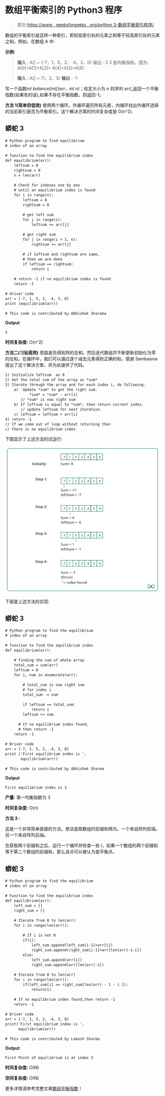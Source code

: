 # 数组平衡索引的 Python3 程序

> 原文:[https://www . geeksforgeeks . org/python 3-数组平衡索引程序/](https://www.geeksforgeeks.org/python3-program-for-equilibrium-index-of-an-array/)

数组的平衡索引是这样一种索引，即较低索引处的元素之和等于较高索引处的元素之和。例如，在数组 A 中:

**示例:**

> **输入** : A[] = {-7，1，5，2，-4，3，0}
> 输出 : 3
> 3 是均衡指标，因为:
> A[0]+A[1]+A[2]= A[4]+A[5]+A[6]
> 
> **输入** : A[] = {1，2，3}
> **输出** : -1

写一个函数*int balance(int[]arr，int n)*；给定大小为 n 的序列 arr[,返回一个平衡指数(如果有的话),如果不存在平衡指数，则返回-1。

**方法 1(简单但低效)**
使用两个循环。外循环遍历所有元素，内循环找出外循环选择的当前索引是否为平衡索引。这个解决方案的时间复杂度是 O(n^2).

## 蟒蛇 3

```
# Python program to find equilibrium 
# index of an array

# function to find the equilibrium index
def equilibrium(arr):
    leftsum = 0
    rightsum = 0
    n = len(arr)

    # Check for indexes one by one 
    # until an equilibrium index is found
    for i in range(n):
        leftsum = 0
        rightsum = 0

        # get left sum
        for j in range(i):
            leftsum += arr[j]

        # get right sum
        for j in range(i + 1, n):
            rightsum += arr[j]

        # if leftsum and rightsum are same,
        # then we are done
        if leftsum == rightsum:
            return i

    # return -1 if no equilibrium index is found
    return -1

# driver code
arr = [-7, 1, 5, 2, -4, 3, 0]
print (equilibrium(arr))

# This code is contributed by Abhishek Sharama
```

**Output**

```
3
```

**时间复杂度:** O(n^2)

**方法二(刁钻高效)**
思路是先得到阵的总和。然后迭代数组并不断更新初始化为零的左和。在循环中，我们可以通过逐个减去元素得到正确的和。感谢 Sambasiva 提出了这个解决方案，并为此提供了代码。

```
1) Initialize leftsum  as 0
2) Get the total sum of the array as *sum*
3) Iterate through the array and for each index i, do following.
    a)  Update *sum* to get the right sum.  
           *sum* = *sum* - arr[i] 
       // *sum* is now right sum
    b) If leftsum is equal to *sum*, then return current index. 
       // update leftsum for next iteration.
    c) leftsum = leftsum + arr[i]
4) return -1 
// If we come out of loop without returning then
// there is no equilibrium index
```

下图显示了上述方法的试运行:

![](img/f62f31ef22a6773a833185b8c3bebc36.png)

下面是上述方法的实现:

## 蟒蛇 3

```
# Python program to find the equilibrium
# index of an array

# function to find the equilibrium index
def equilibrium(arr):

    # finding the sum of whole array
    total_sum = sum(arr)
    leftsum = 0
    for i, num in enumerate(arr):

        # total_sum is now right sum
        # for index i
        total_sum -= num

        if leftsum == total_sum:
            return i
        leftsum += num

      # If no equilibrium index found, 
      # then return -1
    return -1

# Driver code
arr = [-7, 1, 5, 2, -4, 3, 0]
print ('First equilibrium index is ',
       equilibrium(arr))

# This code is contributed by Abhishek Sharma
```

**Output**

```
First equilibrium index is 3
```

**产量:**
第一均衡指数为 3

**时间复杂度:** O(n)

**方法 3 :**

这是一个非常简单直接的方法。想法是取数组的前缀和两次。一个来自阵列前端，另一个来自阵列后端。

在获取两个前缀和之后，运行一个循环并检查一些 I，如果一个数组的两个前缀和等于第二个数组的前缀和，那么该点可以被认为是平衡点。

## 蟒蛇 3

```
# Python program to find the equilibrium
# index of an array

# Function to find the equilibrium index
def equilibrium(arr):
    left_sum = []
    right_sum = []

    # Iterate from 0 to len(arr)
    for i in range(len(arr)):

        # If i is not 0
        if(i):
            left_sum.append(left_sum[i-1]+arr[i])
            right_sum.append(right_sum[i-1]+arr[len(arr)-1-i])
        else:
            left_sum.append(arr[i])
            right_sum.append(arr[len(arr)-1])

    # Iterate from 0 to len(arr)    
    for i in range(len(arr)):
        if(left_sum[i] == right_sum[len(arr) - 1 - i ]):
            return(i)

    # If no equilibrium index found,then return -1
    return -1

# Driver code
arr = [-7, 1, 5, 2, -4, 3, 0]
print('First equilibrium index is ',
      equilibrium(arr))

# This code is contributed by Lokesh Sharma
```

**Output**

```
First Point of equilibrium is at index 3
```

**时间复杂度:** O(N)

**空间复杂度:** O(N)

更多详情请参考完整文章[数组平衡指数](https://www.geeksforgeeks.org/equilibrium-index-of-an-array/)！